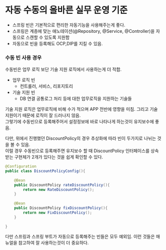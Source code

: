 # 자동 수동의 올바른 실무 운영 기준

* 스프링 빈은 기본적으로 편리한 자동기능을 사용해주는게 좋다.
* 스프링은 계층에 맞는 애노테이션(@Repository, @Service, @Controller)을 자동으로 스캔할 수 있도록 지원함
* 자동으로 빈을 등록해도 OCP,DIP를 지킬 수 있음.

### 수동 빈 사용 경우

수동빈은 업무 로직 보단 기술 지원 로직에서 사용하는게 더 적합.

* 업무 로직 빈
  * 컨트롤러, 서비스, 리포지토리
* 기술 지원 빈
  * DB 연결 공통로그 처리 등에 대한 업무로직을 지원하는 기술들

기술 지원 로직은 업무로직에 비해 수가 적으며 APP 전반에 영향을 미침. 그리고 기술 지원이기 때문에 로직이 잘 드러나지 않음.\
그렇기에 수동빈으로 등록해주어서 설정정보에 바로 나타나게 하는것이 유지보수에 좋음.

다만, 위에서 진행했던 DiscountPolicy의 경우 추상화에 따라 빈이 두가지로 나뉘는 것을 볼 수 있음.\
이럴 경우 수동빈으로 등록해주면 유지보수 할 때 DiscountPolicy 인터페이스를 상속 받는 구현체가 2개가 있다는 것을 쉽게 확인할 수 있다.

```java
@Configuration
public class DiscountPolicyConfig(){
    
    @Bean
    public DiscountPolicy rateDiscountPolicy(){
        return new RateDiscountPolicy();
    }
    
    @Bean
    public DiscountPolicy fixDiscountPolicy(){
        return new FixDiscountPolicy();
    }
    
}
```

다만 스프링과 스프링 부트가 자동으로 등록해주는 빈들은 모두 예외임. 이런 것들은 매뉴얼을 참고하여 잘 사용하는것이 더 중요하다.